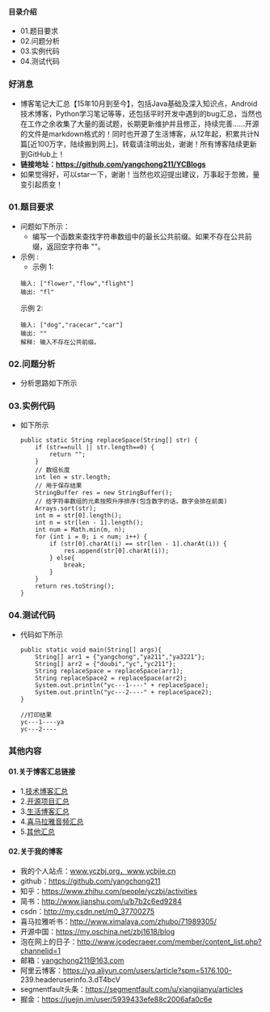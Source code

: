 #### 目录介绍
- 01.题目要求
- 02.问题分析
- 03.实例代码
- 04.测试代码



### 好消息
- 博客笔记大汇总【15年10月到至今】，包括Java基础及深入知识点，Android技术博客，Python学习笔记等等，还包括平时开发中遇到的bug汇总，当然也在工作之余收集了大量的面试题，长期更新维护并且修正，持续完善……开源的文件是markdown格式的！同时也开源了生活博客，从12年起，积累共计N篇[近100万字，陆续搬到网上]，转载请注明出处，谢谢！所有博客陆续更新到GitHub上！
- **链接地址：https://github.com/yangchong211/YCBlogs**
- 如果觉得好，可以star一下，谢谢！当然也欢迎提出建议，万事起于忽微，量变引起质变！






### 01.题目要求
- 问题如下所示：
    - 编写一个函数来查找字符串数组中的最长公共前缀。如果不存在公共前缀，返回空字符串 ""。
- 示例 :
    - 示例 1:
    ```
    输入: ["flower","flow","flight"]
    输出: "fl"
    ```
    示例 2:
    ```
    输入: ["dog","racecar","car"]
    输出: ""
    解释: 输入不存在公共前缀。
    ```




### 02.问题分析
- 分析思路如下所示


### 03.实例代码
- 如下所示
    ```
    public static String replaceSpace(String[] str) {
        if (str==null || str.length==0) {
            return "";
        }
        // 数组长度
        int len = str.length;
        // 用于保存结果
        StringBuffer res = new StringBuffer();
        // 给字符串数组的元素按照升序排序(包含数字的话，数字会排在前面)
        Arrays.sort(str);
        int m = str[0].length();
        int n = str[len - 1].length();
        int num = Math.min(m, n);
        for (int i = 0; i < num; i++) {
            if (str[0].charAt(i) == str[len - 1].charAt(i)) {
                res.append(str[0].charAt(i));
            } else{
                break;
            }
        }
        return res.toString();
    }
    ```

### 04.测试代码
- 代码如下所示
    ```
    public static void main(String[] args){
    	String[] arr1 = {"yangchong","ya211","ya3221"};
    	String[] arr2 = {"doubi","yc","yc211"};
    	String replaceSpace = replaceSpace(arr1);
    	String replaceSpace2 = replaceSpace(arr2);
    	System.out.println("yc---1----" + replaceSpace);
    	System.out.println("yc---2----" + replaceSpace2);
    }
    
    //打印结果
    yc---1----ya
    yc---2----
    ```


### 其他内容
#### 01.关于博客汇总链接
- 1.[技术博客汇总](https://www.jianshu.com/p/614cb839182c)
- 2.[开源项目汇总](https://blog.csdn.net/m0_37700275/article/details/80863574)
- 3.[生活博客汇总](https://blog.csdn.net/m0_37700275/article/details/79832978)
- 4.[喜马拉雅音频汇总](https://www.jianshu.com/p/f665de16d1eb)
- 5.[其他汇总](https://www.jianshu.com/p/53017c3fc75d)



#### 02.关于我的博客
- 我的个人站点：www.yczbj.org，www.ycbjie.cn
- github：https://github.com/yangchong211
- 知乎：https://www.zhihu.com/people/yczbj/activities
- 简书：http://www.jianshu.com/u/b7b2c6ed9284
- csdn：http://my.csdn.net/m0_37700275
- 喜马拉雅听书：http://www.ximalaya.com/zhubo/71989305/
- 开源中国：https://my.oschina.net/zbj1618/blog
- 泡在网上的日子：http://www.jcodecraeer.com/member/content_list.php?channelid=1
- 邮箱：yangchong211@163.com
- 阿里云博客：https://yq.aliyun.com/users/article?spm=5176.100- 239.headeruserinfo.3.dT4bcV
- segmentfault头条：https://segmentfault.com/u/xiangjianyu/articles
- 掘金：https://juejin.im/user/5939433efe88c2006afa0c6e











